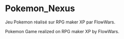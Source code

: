 # Pokemon_Nexus

Jeu Pokemon réalisé sur RPG maker XP par FlowWars.

Pokemon Game realized on RPG maker XP by FlowWars.
